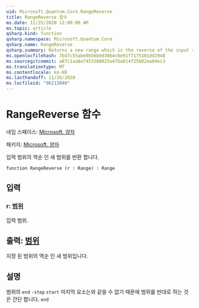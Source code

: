 ```yaml
---
uid: Microsoft.Quantum.Core.RangeReverse
title: RangeReverse 함수
ms.date: 11/25/2020 12:00:00 AM
ms.topic: article
qsharp.kind: function
qsharp.namespace: Microsoft.Quantum.Core
qsharp.name: RangeReverse
qsharp.summary: Returns a new range which is the reverse of the input range.
ms.openlocfilehash: 7bd7c55abe0b56b9d30b4c6e91f7175101dd2948
ms.sourcegitcommit: a87c1aa8e7453360025e47ba614f25b02ea84ec3
ms.translationtype: MT
ms.contentlocale: ko-KR
ms.lasthandoff: 11/26/2020
ms.locfileid: "96213840"
---
```

# <a name="rangereverse-function"></a>RangeReverse 함수

네임 스페이스: [Microsoft. 양자](xref:Microsoft.Quantum.Core)

패키지: [Microsoft. 양자](https://nuget.org/packages/Microsoft.Quantum.QSharp.Core)


입력 범위의 역순 인 새 범위를 반환 합니다.

```qsharp
function RangeReverse (r : Range) : Range
```


## <a name="input"></a>입력

### <a name="r--range"></a>r: [범위](xref:microsoft.quantum.lang-ref.range)

입력 범위.



## <a name="output--range"></a>출력: [범위](xref:microsoft.quantum.lang-ref.range)

지정 된 범위의 역순 인 새 범위입니다.

## <a name="remarks"></a>설명

범위의 `end` `-step` `start` 마지막 요소는와 같을 수 없기 때문에 범위를 반대로 하는 것은 간단 합니다. `end`